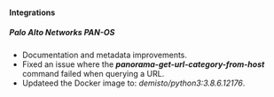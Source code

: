 
#### Integrations
##### Palo Alto Networks PAN-OS
- Documentation and metadata improvements.
- Fixed an issue where the ***panorama-get-url-category-from-host*** command failed when querying a URL.
- Updateed the Docker image to: *demisto/python3:3.8.6.12176*.
